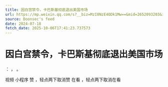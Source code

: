```yaml
---
title: 因白宫禁令，卡巴斯基彻底退出美国市场
url: https://mp.weixin.qq.com/s?__biz=MzI0NzE4ODk1Mw==&mid=2652093203&idx=1&sn=1661bf8f2499aa168b0ae80a4a5e29fd
source: Doonsec's feed
date: 2024-07-18
fetch_date: 2025-10-06T17:41:23.737573
---
```


# 因白宫禁令，卡巴斯基彻底退出美国市场

：
，
。

视频
小程序
赞
，轻点两下取消赞
在看
，轻点两下取消在看